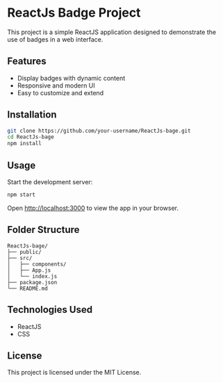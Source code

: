 # ReactJs Badge Project

This project is a simple ReactJS application designed to demonstrate the use of badges in a web interface.

## Features

- Display badges with dynamic content
- Responsive and modern UI
- Easy to customize and extend

## Installation

```bash
git clone https://github.com/your-username/ReactJs-bage.git
cd ReactJs-bage
npm install
```

## Usage

Start the development server:

```bash
npm start
```

Open [http://localhost:3000](http://localhost:3000) to view the app in your browser.

## Folder Structure

```
ReactJs-bage/
├── public/
├── src/
│   ├── components/
│   ├── App.js
│   └── index.js
├── package.json
└── README.md
```

## Technologies Used

- ReactJS
- CSS

## License

This project is licensed under the MIT License.